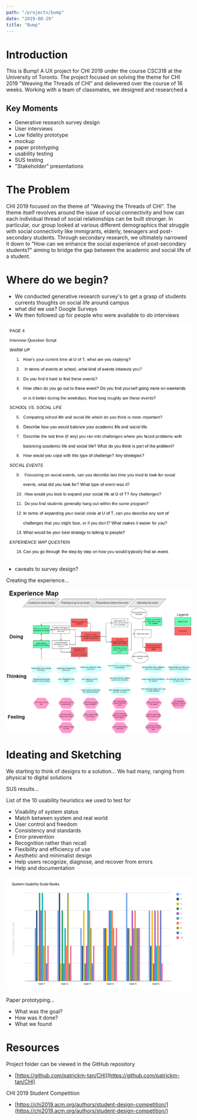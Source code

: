 ```yaml
---
path: "/projects/bump"
date: "2019-08-29"
title: "Bump"
---
```




# Introduction

This is Bump! A UX project for CHI 2019 under the course CSC318 at the University of Toronto. The project focused on solving the theme for CHI 2019 "Weaving the Threads of CHI" and delievered over the course of 16 weeks. Working with a team of classmates, we designed and researched a 

## Key Moments

- Generative research survey design
- User interviews
- Low fidelity prototype
- mockup
- paper prototyping
- usability testing
- SUS testing
- "Stakeholder" presentations

# The Problem

CHI 2019 focused on the theme of "Weaving the Threads of CHI". The theme itself revolves around the issue of social connectivity and how can each individual thread of social relationships can be built stronger. In particular, our group looked at various different demographics that struggle with social connectivity like immigrants, elderly, teenagers and post-secondary students. Through secondary research, we ultimately narrowed it down to "How can we enhance the social experience of post-secondary students?" aiming to bridge the gap between the academic and social life of a student.

# Where do we begin?

- We conducted generative research survey's to get a grasp of students currents thoughts on social life around campus
- what did we use? Google Surveys
- We then followed up for people who were available to do interviews

![Interview Protocol](../assets/projects/bump/gen-research-interview.png)

- caveats to survey design?

Creating the experience...

![Experience Map](../assets/projects/bump/map.png)

# Ideating and Sketching

We starting to think of designs to a solution...
We had many, ranging from physical to digital solutions

SUS results...

List of the 10 usability heuristics we used to test for
- Visability of system status
- Match between system and real world
- User control and freedom
- Consistency and standards
- Error prevention
- Recognition rather than recall
- Flexibility and efficiency of use
- Aesthetic and minimalist design
- Help users recognize, diagnose, and recover from errors
- Help and documentation

![System Usability Scale Results](../assets/projects/bump/sus.png)

Paper prototyping...
- What was the goal?
- How was it done?
- What we found

# Resources

Project folder can be viewed in the GitHub repository
- [https://github.com/patrickm-tan/CHI](https://github.com/patrickm-tan/CHI)

CHI 2019 Student Competition
- [https://chi2019.acm.org/authors/student-design-competition/](https://chi2019.acm.org/authors/student-design-competition/)